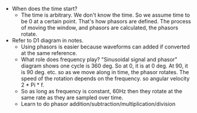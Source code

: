 - When does the time start?
	- The time is arbitrary. We don't know the time. So we assume time to be 0 at a certain point. That's how phasors are defined. The process of moving the window, and phasors are calculated, the phasors rotate. 
- Refer to D1 diagram in notes.
	- Using phasors is easier because waveforms can added if converted at the same reference.
	- What role does frequency play? "Sinusoidal signal and phasor" diagram shows one cycle is 360 deg. So at 0, it is at 0 deg. At 90, it is 90 deg. etc. so as we move along in time, the phasor rotates. The speed of the rotation depends on the frequency. so angular velocity 2 * Pi * f.
	-  So as long as frequency is constant, 60Hz then they rotate at the same rate as they are sampled over time.
	- Learn to do phasor addition/subtraction/multiplication/division